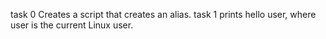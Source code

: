 task 0 Creates a script that creates an alias.
task 1 prints hello user, where user is the current Linux user.
